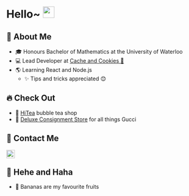 # Hello~ <img src="https://raw.githubusercontent.com/iampavangandhi/iampavangandhi/master/gifs/Hi.gif" width="30px"></h2>

## 🧍 About Me
* 🎓 Honours Bachelor of Mathematics at the University of Waterloo
* 💻 Lead Developer at [Cache and Cookies 🍪](https://hitea-287522.ue.r.appspot.com/ "Temporary")
* 🌎 Learning React and Node.js
    * ✨ Tips and tricks appreciated 😊

## 🔥 Check Out
* 🍵 [HiTea](https://hitea-287522.ue.r.appspot.com/ "HiTea") bubble tea shop
* 👜 [Deluxe Consignment Store](https://deluxe-consignment.uk.r.appspot.com/ "DCS") for all things Gucci

## 📧 Contact Me
<a href="https://www.linkedin.com/in/jimmyyang7/">
  <img align="left" alt="Jimmy's Linkdein" width="22px" src="https://cdn.jsdelivr.net/npm/simple-icons@v3/icons/linkedin.svg" />
</a>
<br />

## 🤣 Hehe and Haha
* 🍌 Bananas are my favourite fruits
